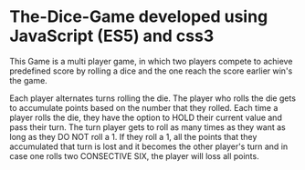 # The-Dice-Game developed using JavaScript (ES5) and css3
This Game is a multi player game, in which two players compete to achieve predefined score by rolling a dice and the one reach the score earlier win's the game.

Each player alternates turns rolling the die. The player who rolls the die gets to accumulate points based on the number that they rolled.
Each time a player rolls the die, they have the option to HOLD their current value and pass their turn. The turn player gets to roll as
many times as they want as long as they DO NOT roll a 1. If they roll a 1, all the points that they accumulated that turn is lost and it 
becomes the other player's turn and in case one rolls two CONSECTIVE SIX, the player will loss all points.
